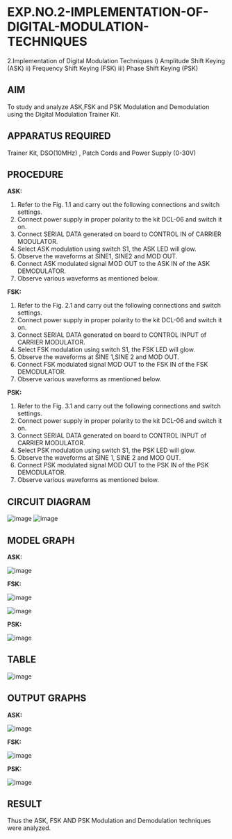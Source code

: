 # EXP.NO.2-IMPLEMENTATION-OF-DIGITAL-MODULATION-TECHNIQUES
2.Implementation of Digital Modulation Techniques
    i) Amplitude Shift Keying (ASK)
    ii) Frequency Shift Keying (FSK)
    iii) Phase Shift Keying (PSK)

## AIM    
 To study and analyze ASK,FSK and PSK Modulation and Demodulation using the Digital Modulation Trainer Kit. 
## APPARATUS REQUIRED
Trainer Kit, DSO(10MHz) , Patch Cords and Power Supply (0-30V)   
## PROCEDURE
**ASK:**
1. Refer to the Fig. 1.1 and carry out the following connections and switch settings.
2. Connect power supply in proper polarity to the kit DCL-06 and switch it on.
3. Connect SERIAL DATA generated on board to CONTROL IN of CARRIER MODULATOR.
4. Select ASK modulation using switch S1, the ASK LED will glow.
5. Observe the waveforms at SINE1, SINE2 and MOD OUT.
6. Connect ASK modulated signal MOD OUT to the ASK IN of the ASK DEMODULATOR.
7. Observe various waveforms as mentioned below.
   
**FSK:**

1. Refer to the Fig. 2.1 and carry out the following connections and switch settings.
2. Connect power supply in proper polarity to the kit DCL-06 and switch it on.
3. Connect SERIAL DATA generated on board to CONTROL INPUT of CARRIER MODULATOR.
4. Select FSK modulation using switch S1, the FSK LED will glow.
5. Observe the waveforms at SINE 1,SINE 2 and MOD OUT.
6. Connect FSK modulated signal MOD OUT to the FSK IN of the FSK DEMODULATOR.
7. Observe various waveforms as rmentioned below.
   
**PSK:**

1. Refer to the Fig. 3.1 and carry out the following connections and switch settings.
2. Connect power supply in proper polarity to the kit DCL-06 and switch it on.
3. Connect SERIAL DATA generated on board to CONTROL INPUT of CARRIER MODULATOR.
4. Select PSK modulation using switch S1, the PSK LED will glow.
5. Observe the waveforms at SINE 1, SINE 2 and MOD OUT.
6. Connect PSK modulated signal MOD OUT to the PSK IN of the PSK DEMODULATOR.
7. Observe various waveforms as mentioned below.

## CIRCUIT DIAGRAM
![image](https://github.com/user-attachments/assets/2e200a51-5450-4c10-a3a1-9674e62a7540)
![image](https://github.com/user-attachments/assets/836990a1-c3ba-41ec-9d48-f2b200288cac)



## MODEL GRAPH

**ASK:**

![image](https://github.com/user-attachments/assets/01cb9d22-f152-4702-9783-2114549cf078)

**FSK:**

![image](https://github.com/user-attachments/assets/38f5c139-ece5-4f7d-9b17-0dc374c733e7)

![image](https://github.com/user-attachments/assets/5d6eda95-cb9d-4b30-87d2-1c53295c9721)



**PSK:**

![image](https://github.com/user-attachments/assets/75c7076e-3bb8-466d-88a2-411abcc6ac3a)

## TABLE

![image](https://github.com/user-attachments/assets/1b8471cd-ac74-486a-a064-36f3b2dbfa95)



## OUTPUT GRAPHS

**ASK:**

![image](https://github.com/user-attachments/assets/753bebb5-f30e-46f1-a4d3-584f47524993)



**FSK:**

![image](https://github.com/user-attachments/assets/563f73c5-f5bf-4cfb-ad39-248b1683267c)


**PSK:**

![image](https://github.com/user-attachments/assets/ff54e7ae-3451-4148-9b83-a012ad5ac6cb)





## RESULT 
Thus the ASK, FSK AND PSK Modulation and Demodulation techniques were analyzed.

